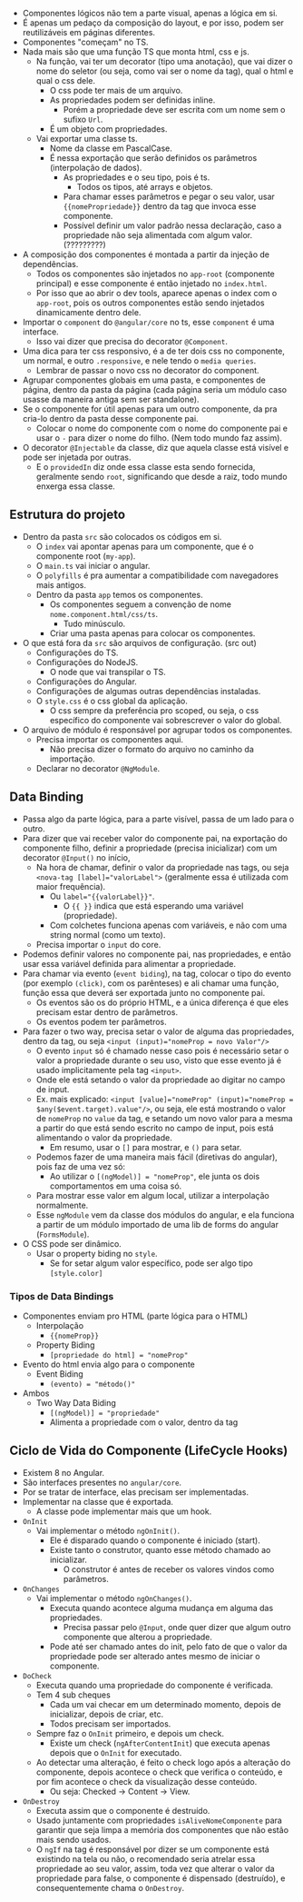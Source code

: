 * Componentes lógicos não tem a parte visual, apenas a lógica em si.
* É apenas um pedaço da composição do layout, e por isso, podem ser reutilizáveis em páginas diferentes.
* Componentes "começam" no TS.
* Nada mais são que uma função TS que monta html, css e js.
  * Na função, vai ter um decorator (tipo uma anotação), que vai dizer o nome do seletor (ou seja, como vai ser o nome da tag), qual o html e qual o css dele.
    * O css pode ter mais de um arquivo.
    * As propriedades podem ser definidas inline.
      * Porém a propriedade deve ser escrita com um nome sem o sufixo `Url`.
    * É um objeto com propriedades.
  * Vai exportar uma classe ts.
    * Nome da classe em PascalCase.
    * É nessa exportação que serão definidos os parâmetros (interpolação de dados).
      * As propriedades e o seu tipo, pois é ts.
        * Todos os tipos, até arrays e objetos.
      * Para chamar esses parâmetros e pegar o seu valor, usar `{{nomePropriedade}}` dentro da tag que invoca esse componente.
      * Possível definir um valor padrão nessa declaração, caso a propriedade não seja alimentada com algum valor. (?????????)
* A composição dos componentes é montada a partir da injeção de dependências.
  * Todos os componentes são injetados no `app-root` (componente principal) e esse componente é então injetado no `index.html`.
  * Por isso que ao abrir o dev tools, aparece apenas o index com o `app-root`, pois os outros componentes estão sendo injetados dinamicamente dentro dele.
* Importar o `component` do `@angular/core` no ts, esse `component` é uma interface.
  * Isso vai dizer que precisa do decorator `@Component`.
* Uma dica para ter css responsivo, é a de ter dois css no componente, um normal, e outro `.responsive`, e nele tendo o `media queries`.
  * Lembrar de passar o novo css no decorator do component.
* Agrupar componentes globais em uma pasta, e componentes de página, dentro da pasta da página (cada página seria um módulo caso usasse da maneira antiga sem ser standalone).
* Se o componente for útil apenas para um outro componente, da pra cria-lo dentro da pasta desse componente pai.
  * Colocar o nome do componente com o nome do componente pai e usar o `-` para dizer o nome do filho. (Nem todo mundo faz assim).
* O decorator `@Injectable` da classe, diz que aquela classe está visível e pode ser injetada por outras.
  * E o `providedIn` diz onde essa classe esta sendo fornecida, geralmente sendo `root`, significando que desde a raiz, todo mundo enxerga essa classe.

## Estrutura do projeto
* Dentro da pasta `src` são colocados os códigos em si.
  * O `index` vai apontar apenas para um componente, que é o componente root (`my-app`).
  * O `main.ts` vai iniciar o angular.
  * O `polyfills` é pra aumentar a compatibilidade com navegadores mais antigos.
  * Dentro da pasta `app` temos os componentes.
    * Os componentes seguem a convenção de nome `nome.component.html/css/ts`.
      * Tudo minúsculo.
    * Criar uma pasta apenas para colocar os componentes.
* O que está fora da `src` são arquivos de configuração. (src out)
  * Configurações do TS.
  * Configurações do NodeJS.
    * O node que vai transpilar o TS.
  * Configurações do Angular.
  * Configurações de algumas outras dependências instaladas.
  * O `style.css` é o css global da aplicação.
    * O css sempre da preferência pro scoped, ou seja, o css específico do componente vai sobrescrever o valor do global.
* O arquivo de módulo é responsável por agrupar todos os componentes.
  * Precisa importar os componentes aqui.
    * Não precisa dizer o formato do arquivo no caminho da importação.
  * Declarar no decorator `@NgModule`.

## Data Binding
* Passa algo da parte lógica, para a parte visível, passa de um lado para o outro.
* Para dizer que vai receber valor do componente pai, na exportação do componente filho, definir a propriedade (precisa inicializar) com um decorator `@Input()` no início, 
  * Na hora de chamar, definir o valor da propriedade nas tags, ou seja `<nova-tag [label]="valorLabel">` (geralmente essa é utilizada com maior frequência).
    * Ou `label="{{valorLabel}}"`.
      * O `{{ }}` indica que está esperando uma variável (propriedade).
    * Com colchetes funciona apenas com variáveis, e não com uma string normal (como um texto).
  * Precisa importar o `input` do core.
* Podemos definir valores no componente pai, nas propriedades, e então usar essa variável definida para alimentar a propriedade.
* Para chamar via evento (`event biding`), na tag, colocar o tipo do evento (por exemplo `(click)`, com os parênteses) e ali chamar uma função, função essa que deverá ser exportada junto no componente pai.
  * Os eventos são os do próprio HTML, e a única diferença é que eles precisam estar dentro de parâmetros.
  * Os eventos podem ter parâmetros.
* Para fazer o two way, precisa setar o valor de alguma das propriedades, dentro da tag, ou seja `<input (input)="nomeProp = novo Valor"/>`
  * O evento `input` só é chamado nesse caso pois é necessário setar o valor a propriedade durante o seu uso, visto que esse evento já é usado implicitamente pela tag `<input>`.
  * Onde ele está setando o valor da propriedade ao digitar no campo de input.
  * Ex. mais explicado: `<input [value]="nomeProp" (input)="nomeProp = $any($event.target).value"/>`, ou seja, ele está mostrando o valor de `nomeProp` no `value` da tag, e setando um novo valor para a mesma a partir do que está sendo escrito no campo de input, pois está alimentando o valor da propriedade.
    * Em resumo, usar o `[]` para mostrar, e `()` para setar.
  * Podemos fazer de uma maneira mais fácil (diretivas do angular), pois faz de uma vez só:
    * Ao utilizar o `[(ngModel)] = "nomeProp"`, ele junta os dois comportamentos em uma coisa só.
  * Para mostrar esse valor em algum local, utilizar a interpolação normalmente.
  * Esse `ngModule` vem da classe dos módulos do angular, e ela funciona a partir de um módulo importado de uma lib de forms do angular (`FormsModule`).
* O CSS pode ser dinâmico.
  * Usar o property biding no `style`.
    * Se for setar algum valor específico, pode ser algo tipo `[style.color]`

### Tipos de Data Bindings
* Componentes enviam pro HTML (parte lógica para o HTML)
  * Interpolação
    * `{{nomeProp}}`
  * Property Biding
    * `[propriedade do html] = "nomeProp"`
* Evento do html envia algo para o componente
  * Event Biding
    * `(evento) = "método()"`
* Ambos
  * Two Way Data Biding
    * `[(ngModel)] = "propriedade"`
    * Alimenta a propriedade com o valor, dentro da tag

## Ciclo de Vida do Componente (LifeCycle Hooks)
* Existem 8 no Angular.
* São interfaces presentes no `angular/core`.
* Por se tratar de interface, elas precisam ser implementadas.
* Implementar na classe que é exportada.
  * A classe pode implementar mais que um hook.
* `OnInit`
  * Vai implementar o método `ngOnInit()`.
    * Ele é disparado quando o componente é iniciado (start).
    * Existe tanto o construtor, quanto esse método chamado ao inicializar.
      * O construtor é antes de receber os valores vindos como parâmetros.
* `OnChanges`
  * Vai implementar o método `ngOnChanges()`.
    * Executa quando acontece alguma mudança em alguma das propriedades.
      * Precisa passar pelo `@Input`, onde quer dizer que algum outro componente que alterou a propriedade.
    * Pode até ser chamado antes do init, pelo fato de que o valor da propriedade pode ser alterado antes mesmo de iniciar o componente.
* `DoCheck`
  * Executa quando uma propriedade do componente é verificada.
  * Tem 4 sub cheques
    * Cada um vai checar em um determinado momento, depois de inicializar, depois de criar, etc.
    * Todos precisam ser importados.
  * Sempre faz o `OnInit` primeiro, e depois um check.
    * Existe um check (`ngAfterContentInit`) que executa apenas depois que o `OnInit` for executado.
  * Ao detectar uma alteração, é feito o check logo após a alteração do componente, depois acontece o check que verifica o conteúdo, e por fim acontece o check da visualização desse conteúdo.
    * Ou seja: Checked -> Content -> View.
* `OnDestroy`
  * Executa assim que o componente é destruído.
  * Usado juntamente com propriedades `isAliveNomeComponente` para garantir que seja limpa a memória dos componentes que não estão mais sendo usados.
  * O `ngIf` na tag é responsável por dizer se um componente está existindo na tela ou não, o recomendado seria atrelar essa propriedade ao seu valor, assim, toda vez que alterar o valor da propriedade para false, o componente é dispensado (destruído), e consequentemente chama o `OnDestroy`.
